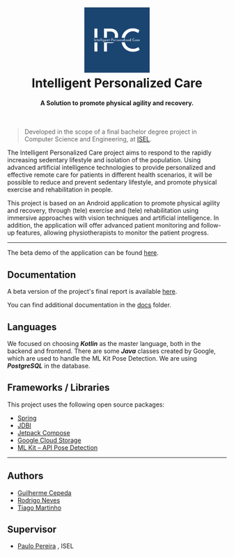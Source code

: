 <h1 align="center">
    <img src="docs/imgs/logo.png" alt="Intelligent Personalized Care" width="150">
<br>
    Intelligent Personalized Care
</h1>
<h4 align="center">A Solution to promote physical agility and recovery.</h4>
<br>

> Developed in the scope of a final bachelor degree project in Computer Science and Engineering, at [ISEL](https://www.isel.pt/).

The Intelligent Personalized Care project aims to respond to the rapidly increasing sedentary lifestyle and isolation of the population. Using advanced artificial intelligence technologies to provide personalized and effective remote care for patients in different health scenarios, it will be possible to reduce and prevent sedentary lifestyle, and promote physical exercise and rehabilitation in people. 

This project is based on an Android application to promote physical agility and recovery, through (tele) exercise and (tele) rehabilitation using immersive approaches with vision techniques and artificial intelligence. In addition, the application will offer advanced patient monitoring and follow-up features, allowing physiotherapists to monitor the patient progress. 

---

The beta demo of the application can be found [here](https://github.com/intelligent-personalized-care/ipc/tree/main/docs/demo_beta.mp4).

## Documentation

A beta version of the project's final report is
available [here](https://github.com/intelligent-personalized-care/ipc/blob/main/docs/rfG23.pdf).

You can find additional documentation in the [docs](https://github.com/intelligent-personalized-care/ipc/tree/main/docs) folder.

## Languages

We focused on choosing **_Kotlin_** as the master language, both in the backend and frontend. There are some **_Java_** classes created by Google, which are used to handle the ML Kit Pose Detection. We are using **_PostgreSQL_** in the database.

## Frameworks / Libraries

This project uses the following open source packages:

* [Spring](https://spring.io/)
* [JDBI](https://jdbi.org/)
* [Jetpack Compose](https://developer.android.com/jetpack/compose)
* [Google Cloud Storage](https://cloud.google.com/storage)
* [ML Kit – API Pose Detection](https://developers.google.com/ml-kit/vision/pose-detection)

---

## Authors

* [Guilherme Cepeda](https://github.com/bodeborder)
* [Rodrigo Neves](https://github.com/RodrigoNevesWork)
* [Tiago Martinho](https://github.com/tiagomartinhoo)

## Supervisor

* [Paulo Pereira](https://github.com/palbp) , ISEL

